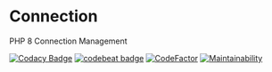 # Connection
PHP 8 Connection Management

[![Codacy Badge](https://app.codacy.com/project/badge/Grade/0d4d253facbf4f0fab66a04dc3eccc10)](https://www.codacy.com/gh/jaypotter/Connection/dashboard?utm_source=github.com&amp;utm_medium=referral&amp;utm_content=jaypotter/Connection&amp;utm_campaign=Badge_Grade)
[![codebeat badge](https://codebeat.co/badges/fd022dcc-a961-4a74-961e-92f503b63b3c)](https://codebeat.co/projects/github-com-jaypotter-connection-main)
[![CodeFactor](https://www.codefactor.io/repository/github/jaypotter/connection/badge)](https://www.codefactor.io/repository/github/jaypotter/connection)
[![Maintainability](https://api.codeclimate.com/v1/badges/9747de4443b5b232b324/maintainability)](https://codeclimate.com/github/jaypotter/Connection/maintainability)
